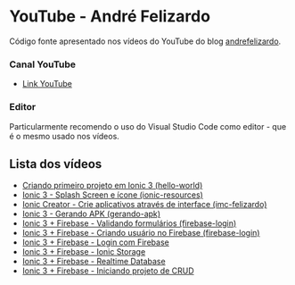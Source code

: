 
# YouTube - André Felizardo

Código fonte apresentado nos vídeos do YouTube do blog [andrefelizardo](http://www.andrefelizardo.com.br/blog).

### Canal YouTube
 - [Link YouTube](https://www.youtube.com/channel/UCewES6PpWIEvrHltjiohzBQ)

### Editor
Particularmente recomendo o uso do Visual Studio Code como editor - que é o mesmo usado nos vídeos.

## Lista dos vídeos

 - [Criando primeiro projeto em Ionic 3 (hello-world)](https://github.com/andrefelizardo/youtube/tree/master/hello-world/)
 - [Ionic 3 - Splash Screen e ícone (ionic-resources)](https://github.com/andrefelizardo/youtube/tree/master/ionic-resources/)
 - [Ionic Creator - Crie aplicativos através de interface (imc-felizardo)](https://github.com/andrefelizardo/youtube/tree/master/imc-felizardo/)
 - [Ionic 3 - Gerando APK (gerando-apk)](https://github.com/andrefelizardo/youtube/tree/master/gerando-apk/)
 - [Ionic 3 + Firebase - Validando formulários (firebase-login)](https://github.com/andrefelizardo/youtube/tree/master/firebase-login/)
 - [Ionic 3 + Firebase - Criando usuário no Firebase (firebase-login)](https://github.com/andrefelizardo/youtube/tree/master/firebase-login/)
 - [Ionic 3 + Firebase - Login com Firebase](https://github.com/andrefelizardo/youtube/tree/master/firebase-login/)
 - [Ionic 3 + Firebase - Ionic Storage](https://github.com/andrefelizardo/youtube/tree/feature/realtime-database/firebase-login/)
 - [Ionic 3 + Firebase - Realtime Database](https://github.com/andrefelizardo/youtube/tree/feature/realtime-database/firebase-login/)
  - [Ionic 3 + Firebase - Iniciando projeto de CRUD](https://github.com/andrefelizardo/youtube/tree/crud/video-01/firebase-crud/)
